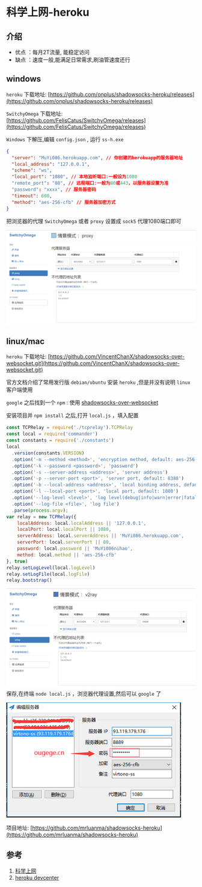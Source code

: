 # 科学上网-heroku

## 介绍
* 优点 ：每月2T流量, 能稳定访问
* 缺点 ：速度一般,能满足日常需求,刷油管速度还行

## windows
`heroku` 下载地址: [https://github.com/onplus/shadowsocks-heroku/releases](https://github.com/onplus/shadowsocks-heroku/releases)

`SwitchyOmega` 下载地址: [https://github.com/FelisCatus/SwitchyOmega/releases](https://github.com/FelisCatus/SwitchyOmega/releases)

`Windows` 下解压,编辑 `config.json` , 运行 `ss-h.exe` 

```json
{
  "server": "MuYi086.herokuapp.com", // 你创建的herokuapp的服务器地址
  "local_address": "127.0.0.1",
  "scheme": "ws",
  "local_port": "1080", // 本地监听端口:一般设为1080
  "remote_port": "80", // 远程端口:一般为80或443，以服务器设置为准
  "password": "xxxx", // 服务器密码
  "timeout": 600,
  "method": "aes-256-cfb" // 服务器加密方式
}
```

把浏览器的代理 `SwitchyOmega` 或者 `proxy` 设置成 `sock5` 代理1080端口即可

![科学上网](/Images/Linux/Wall/科学上网-浏览器代理/outside_02.png "科学上网")

## linux/mac
`heroku` 下载地址: [https://github.com/VincentChanX/shadowsocks-over-websocket.git](https://github.com/VincentChanX/shadowsocks-over-websocket.git)

官方文档介绍了常用发行版 `debian/ubuntu` 安装 `heroku` ,但是并没有说明 `linux` 客户端使用

`google` 之后找到一个 `npm` : 使用 [shadowsocks-over-websocket](https://www.npmjs.com/package/shadowsocks-over-websocket)


安装项目并 `npm install` 之后,打开 `local.js` ，填入配置

```js
const TCPRelay = require('./tcprelay').TCPRelay
const local = require('commander')
const constants = require('./constants')
local
  .version(constants.VERSION)
  .option('-m --method <method>', 'encryption method, default: aes-256-cfb')
  .option('-k --password <password>', 'password')
  .option('-s --server-address <address>', 'server address')
  .option('-p --server-port <port>', 'server port, default: 8388')
  .option('-b --local-address <address>', 'local binding address, default: 127.0.0.1')
  .option('-l --local-port <port>', 'local port, default: 1080')
  .option('--log-level <level>', 'log level(debug|info|warn|error|fatal)', /^(debug|info|warn|error|fatal)$/i, 'info')
  .option('--log-file <file>', 'log file')
  .parse(process.argv);
var relay = new TCPRelay({
    localAddress: local.localAddress || '127.0.0.1',
    localPort: local.localPort || 1080,
    serverAddress: local.serverAddress || 'MuYi086.herokuapp.com',
    serverPort: local.serverPort || 80,
    password: local.password || 'MuYi086nihao',
    method: local.method || 'aes-256-cfb'
}, true)
relay.setLogLevel(local.logLevel)
relay.setLogFile(local.logFile)
relay.bootstrap()
```

![科学上网](/Images/Linux/Wall/科学上网-浏览器代理/outside_03.png "科学上网")
保存,在终端 `node local.js` ，浏览器代理设置,然后可以 `google` 了

![科学上网](/Images/Linux/Wall/科学上网-heroku/outside_04.png "科学上网")

项目地址: [https://github.com/mrluanma/shadowsocks-heroku](https://github.com/mrluanma/shadowsocks-heroku)


## 参考
1. [科学上网](https://github.com/loremwalker/fq-book)
1. [heroku devcenter](https://devcenter.heroku.com/articles/heroku-cli)